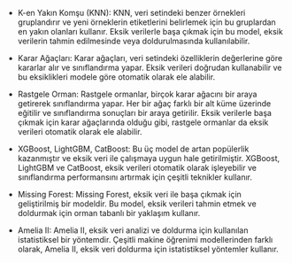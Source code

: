 * K-en Yakın Komşu (KNN):
 KNN, veri setindeki benzer örnekleri gruplandırır ve yeni örneklerin etiketlerini belirlemek için bu gruplardan en yakın olanları kullanır. Eksik verilerle başa çıkmak için bu model, eksik verilerin tahmin edilmesinde veya doldurulmasında kullanılabilir.

* Karar Ağaçları:
 Karar ağaçları, veri setindeki özelliklerin değerlerine göre kararlar alır ve sınıflandırma yapar. Eksik verileri doğrudan kullanabilir ve bu eksiklikleri modele göre otomatik olarak ele alabilir.

* Rastgele Orman:
 Rastgele ormanlar, birçok karar ağacını bir araya getirerek sınıflandırma yapar. Her bir ağaç farklı bir alt küme üzerinde eğitilir ve sınıflandırma sonuçları bir araya getirilir. Eksik verilerle başa çıkmak için karar ağaçlarında olduğu gibi, rastgele ormanlar da eksik verileri otomatik olarak ele alabilir.

* XGBoost, LightGBM, CatBoost:
 Bu üç model de artan popülerlik kazanmıştır ve eksik veri ile çalışmaya uygun hale getirilmiştir. XGBoost, LightGBM ve CatBoost, eksik verileri otomatik olarak işleyebilir ve sınıflandırma performansını artırmak için çeşitli teknikler kullanır.

* Missing Forest: 
Missing Forest, eksik veri ile başa çıkmak için geliştirilmiş bir modeldir. Bu model, eksik verileri tahmin etmek ve doldurmak için orman tabanlı bir yaklaşım kullanır.

* Amelia II: 
Amelia II, eksik veri analizi ve doldurma için kullanılan istatistiksel bir yöntemdir. Çeşitli makine öğrenimi modellerinden farklı olarak, Amelia II, eksik veri doldurma için istatistiksel yöntemler kullanır.







